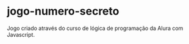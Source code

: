 # jogo-numero-secreto
Jogo criado através do curso de lógica de programação da Alura com Javascript.
